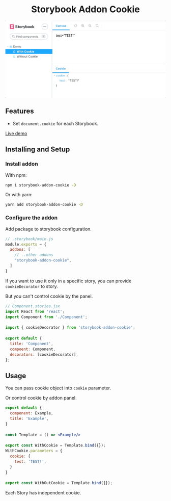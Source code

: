 <h1 align="center">Storybook Addon Cookie</h1>

<p align="center">
  <img src="../../assets/demo.gif" align="center" alt="demo"/>
</p>


## Features

- Set `document.cookie` for each Storybook.

[Live demo](https://www.chromatic.com/library?appId=6208f3782689be003ab39da3)

## Installing and Setup

### Install addon

With npm:

```sh
npm i storybook-addon-cookie -D
```

Or with yarn:

```sh
yarn add storybook-addon-cookie -D
```

### Configure the addon

Add package to storybook configuration.

```javascript
// .storybook/main.js
module.exports = {
  addons: [
    // ..other addons
    "storybook-addon-cookie",
  ]
}
```

If you want to use it only in a specific story, you can provide `cookieDecorator` to story.

But you can't control cookie by the panel.

```js
// Component.stories.jsx
import React from 'react';
import Component from './Component';

import { cookieDecorator } from 'storybook-addon-cookie';

export default {
  title: 'Component',
  compoent: Component,
  decorators: [cookieDecorator],
};
```

## Usage

You can pass cookie object into `cookie` parameter.

Or control cookie by addon panel.

```jsx
export default {
  component: Example,
  title: 'Example',
}

const Template = () => <Example/>

export const WithCookie = Template.bind({});
WithCookie.parameters = {
  cookie: {
    test: 'TEST!',
  }
}

export const WithOutCookie = Template.bind({});
```

Each Story has independent cookie.
